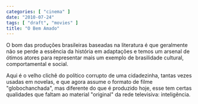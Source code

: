 ```yaml
---
categories: [ "cinema" ]
date: "2010-07-24"
tags: [ "draft", "movies" ]
title: "O Bem Amado"
---
```

O bom das produções brasileiras baseadas na literatura é que geralmente não se perde a essência da história em adaptações e temos um arsenal de ótimos atores para representar mais um exemplo de brasilidade cultural, comportamental e social.

Aqui é o velho clichê do político corrupto de uma cidadezinha, tantas vezes usadas em novelas, e que agora assume o formato de filme "globochanchada", mas diferente do que é produzido hoje, esse tem certas qualidades que faltam ao material "original" da rede televisiva: inteligência.
